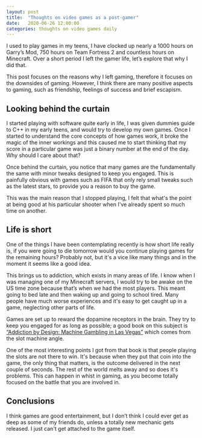 ```yaml
---
layout: post
title:  "Thoughts on video games as a post-gamer"
date:   2020-06-26 12:00:00
categories: thoughts on video games daily
---
```


I used to play games in my teens, I have clocked up nearly a 1000 hours on Garry’s Mod, 750 hours on Team Fortress 2 and countless hours on Minecraft. Over a short period I left the gamer life, let’s explore that why I did that. 

This post focuses on the reasons why I left gaming, therefore it focuses on the downsides of gaming. However, I think there are many positive aspects to gaming, such as friendship, feelings of success and brief escapism.

## Looking behind the curtain

I started playing with software quite early in life, I was given dummies guide to C++ in my early teens, and would try to develop my own games. Once I started to understand the core concepts of how games work, it broke the magic of the inner workings and this caused me to start thinking that my score in a particular game was just a binary number at the end of the day. Why should I care about that?

Once behind the curtain, you notice that many games are the fundamentally the same with minor tweaks designed to keep you engaged. This is painfully obvious with games such as FIFA that only rely small tweaks such as the latest stars, to provide you a reason to buy the game.

This was the main reason that I stopped playing, I felt that what's the point at being good at his particular shooter when I've already spent so much time on another.

## Life is short

One of the things I have been contemplating recently is how short life really is, if you were going to die tomorrow would you continue playing games for the remaining hours? Probably not, but it's a vice like many things and in the moment it seems like a good idea.

This brings us to addiction, which exists in many areas of life. I know when I was managing one of my Minecraft servers, I would try to be awake on the US time zone because that’s when we had the most players. This meant going to bed late and then waking up and going to school tired. Many people have much worse experiences and it's easy to get caught up in a game, neglecting other parts of life.

Games are set up to reward the dopamine receptors in the brain. They try to keep you engaged for as long as possible; a good book on this subject is [“Addiction by Design: Machine Gambling in Las Vegas”][addbydes] which comes from the slot machine angle.

One of the most interesting points I got from that book is that people playing the slots are not there to win. It's because when they put that coin into the game, the only thing that matters, is the outcome delivered in the next couple of seconds. The rest of the world melts away and so does it's problems. This can happen in whist in gaming, as you become totally focused on the battle that you are involved in.

## Conclusions

I think games are good entertainment, but I don’t think I could ever get as deep as some of my friends do, unless a totally new mechanic gets released. I just can't get attached to the game itself.

[addbydes]: https://www.amazon.co.uk/Addiction-Design-Machine-Gambling-Vegas/dp/0691160880
